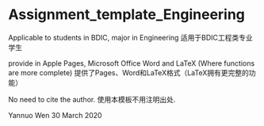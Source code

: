 # Assignment_template_Engineering

Applicable to students in BDIC, major in Engineering
适用于BDIC工程类专业学生

provide in Apple Pages, Microsoft Office Word and LaTeX (Where functions are more complete)
提供了Pages、Word和LaTeX格式（LaTeX拥有更完整的功能）

No need to cite the author.
使用本模板不用注明出处.

Yannuo Wen
30 March 2020